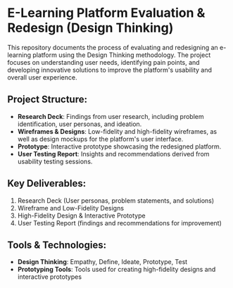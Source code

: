 # E-Learning Platform Evaluation & Redesign (Design Thinking)

This repository documents the process of evaluating and redesigning an e-learning platform using the Design Thinking methodology. The project focuses on understanding user needs, identifying pain points, and developing innovative solutions to improve the platform's usability and overall user experience.

## Project Structure:
- **Research Deck**: Findings from user research, including problem identification, user personas, and ideation.
- **Wireframes & Designs**: Low-fidelity and high-fidelity wireframes, as well as design mockups for the platform's user interface.
- **Prototype**: Interactive prototype showcasing the redesigned platform.
- **User Testing Report**: Insights and recommendations derived from usability testing sessions.

## Key Deliverables:
1. Research Deck (User personas, problem statements, and solutions)
2. Wireframe and Low-Fidelity Designs
3. High-Fidelity Design & Interactive Prototype
4. User Testing Report (findings and recommendations for improvement)

## Tools & Technologies:
- **Design Thinking**: Empathy, Define, Ideate, Prototype, Test
- **Prototyping Tools**: Tools used for creating high-fidelity designs and interactive prototypes
